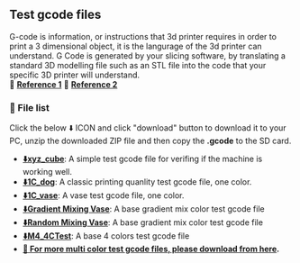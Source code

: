 ## Test gcode files
G-code is information, or instructions that 3d printer requires in order to print a 3 dimensional object, it is the langurage of the 3d printer can understand. G Code is generated by your slicing software, by translating a standard 3D modelling file such as an STL file into the code that your specific 3D printer will understand.    
:page_with_curl: [**Reference 1**](https://beginner3dprinting.com/what-is-g-code-in-3d-printing/)  :page_with_curl: [**Reference 2**](https://www.reprap.org/wiki/G-code)     
### :book: File list
Click the below :arrow_down: ICON and click "download" button to download it to your PC, unzip the downloaded ZIP file and then copy the **.gcode** to the SD card.
- **[:arrow_down:xyz_cube](./xyz_cube.zip)**: A simple test gcode file for verifing if the machine is working well.  
- **[:arrow_down:1C_dog](./dog.zip)**: A classic printing quanlity test gcode file, one color.
- **[:arrow_down:1C_vase](./Vase.zip)**: A vase test gcode file, one color.
- **[:arrow_down:Gradient Mixing Vase](./GradientMix_Vase.zip)**: A base gradient mix color test gcode file
- **[:arrow_down:Random Mixing Vase](./RandomMix_Vase.zip)**: A base gradient mix color test gcode file
- **[:arrow_down:M4_4CTest](./M4_4CTest.zip)**: A base 4 colors test gcode file
- **[:file_folder: For more multi color test gcode files, please download from here](https://github.com/ZONESTAR3D/Slicing-Guide/tree/master/PrusaSlicer/test_gcode/M4/readme.md).**



